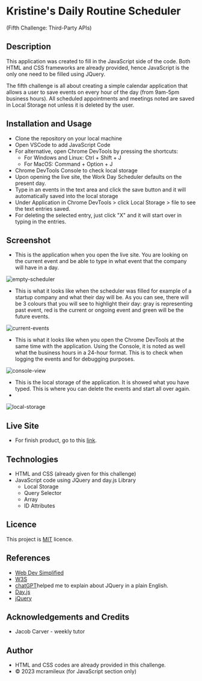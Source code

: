 # Kristine's Daily Routine Scheduler
(Fifth Challenge: Third-Party APIs)

## Description
This application was created to fill in the JavaScript side of the code. Both HTML and CSS frameworks are already provided, hence JavaScript is the only one need to be filled using JQuery.

The fifth challenge is all about creating a simple calendar application that allows a user to save events on every hour of the day (from 9am-5pm business hours). All scheduled appointments and meetings noted are saved in Local Storage not unless it is deleted by the user.

## Installation and Usage

- Clone the repository on your local machine
- Open VSCode to add JavaScript Code
- For alternative, open Chrome DevTools by pressing the shortcuts:
    - For Windows and Linux: Ctrl + Shift + J
    - For MacOS: Command + Option + J
- Chrome DevTools Console to check local storage
- Upon opening the live site, the Work Day Scheduler defaults on the present day.
- Type in an events in the text area and click the save button and it will automatically saved into the local storage
- Under Application in Chrome DevTools > click Local Storage > file to see the text entries saved.
- For deleting the selected entry, just click "X" and it will start over in typing in the entries.

## Screenshot


- This is the application when you open the live site.
You are looking on the current event and be able to type in what event
that the company will have in a day.

![empty-scheduler](https://user-images.githubusercontent.com/122607160/232260871-5ebc9d48-ddb0-46ee-9052-9da10affe063.png)

- This is what it looks like when the scheduler was filled for example of a startup company
and what their day will be. As you can see, there will be 3 colours that you will see to highlight their day: 
gray is representing past event, red is the current or ongoing event and green will be the future events.

![current-events](https://user-images.githubusercontent.com/122607160/232260870-5614f2d8-861a-4d4e-ad8d-90000c54a5c0.png)

- This is what it looks like when you open the Chrome DevTools at the same time with the application. 
Using the Console, it is noted as well what the business hours in a 24-hour format. This is to check when logging the events and for debugging purposes.

![console-view](https://user-images.githubusercontent.com/122607160/232260869-4c92139b-f2b1-49a6-8707-bd4b19444c04.png)

- This is the local storage of the application. It is showed what you have typed. This is where you can delete the events and start all over again.
- 
![local-storage](https://user-images.githubusercontent.com/122607160/232260872-02a58eea-5317-4610-a27b-714b1a1d4c06.png)


## Live Site 
- For finish product, go to this [link](https://mcramileux.github.io/kristines-daily-routine-scheduler).
  
## Technologies
- HTML and CSS (already given for this challenge)
- JavaScript code using JQuery and day.js Library
    - Local Storage
    - Query Selector
    - Array
    - ID Attributes
  
## Licence
This project is [MIT](https://choosealicense.com/licenses/mit/) licence.

## References
- [Web Dev Simplified](https://www.youtube.com/@WebDevSimplified)
- [W3S](https://www.w3schools.com/)
- [chatGPT](https://chat.openai.com/)helped me to explain about JQuery in a plain English.
- [Day.js](https://day.js.org/)
- [jQuery](https://jquery.com/)

## Acknowledgements and Credits
- Jacob Carver - weekly tutor

## Author
- HTML and CSS codes are already provided in this challenge.
- © 2023 mcramileux (for JavaScript section only)